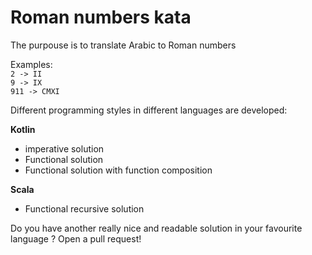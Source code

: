 # Roman numbers kata

The purpouse is to translate Arabic to Roman numbers  
  
Examples:  
`2 -> II`  
`9 -> IX`  
`911 -> CMXI`

Different programming styles in different languages are developed:

**Kotlin**

* imperative solution 
* Functional solution
* Functional solution with function composition

**Scala** 

* Functional recursive solution

Do you have another really nice and readable solution in your favourite language ?
Open a pull request!

